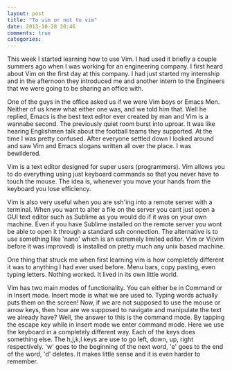 ```yaml
---
layout: post
title: "To vim or not to vim"
date: 2013-10-28 20:46
comments: true
categories: 
---
```

This week I started learning how to use Vim. I had used it briefly a couple summers ago when I was working for an engineering company. I first heard about Vim on the first day at this company. I had just started my internship and in the afternoon they introduced me and another intern to the Engineers that we were going to be sharing an office with.

One of the guys in the office asked us if we were Vim boys or Emacs Men. Neither of us knew what either one was, and we told him that. 
Well he replied, Emacs is the best text editor ever created by man and Vim is a wannabe second. The previously quiet room burst into uproar. It was like hearing Englishmen talk about the football teams they supported. At the time I was pretty confused. After everyone settled down I looked around and saw Vim and Emacs slogans written all over the place. I was bewildered. 

Vim is a text editor designed for super users (programmers). Vim allows you to do everything using just keyboard commands so that you never have to touch the mouse. The idea is, whenever you move your hands from the keyboard you lose efficiency. 

Vim is also very useful when you are ssh'ing into a remote server with a terminal. When you want to alter a file on the server you cant just open a GUI text editor such as Sublime as you would do if it was on your own machine. Even if you have Sublime installed on the remote server you wont be able to open it through a standard ssh connection. The alternative is to use something like 'nano' which is an extremely limited editor. Vim or Vi(vim before it was improved) is installed on pretty much any unix based machine. 

One thing that struck me when first learning vim is how completely different it was to anything I had ever used before. Menu bars, copy pasting, even typing letters. Nothing worked. It lived in its own little world. 

Vim has two main modes of functionality. You can either be in Command or in Insert mode. Insert mode is what we are used to. Typing words actually puts them on the screen! Now, if we are not supposed to use the mouse or arrow keys, then how are we supposed to navigate and manipulate the text we already have? Well, the answer to this is the command mode. By tapping the escape key while in insert mode we enter command mode. Here we use the keyboard in a completely different way. Each of the keys does something else. The h,j,k,l keys are use to go left, down, up, right respectively. 'w' goes to the beginning of the next word, 'e' goes to the end of the word, 'd' deletes. It makes little sense and it is even harder to remember. 



